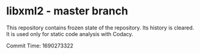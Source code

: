 # libxml2 - master branch

This repository contains frozen state of the repository.
Its history is cleared. It is used only for static code
analysis with Codacy.

Commit Time: 1690273322